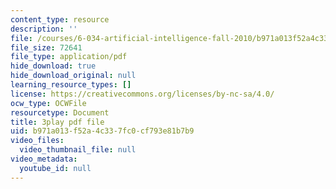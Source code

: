 ```yaml
---
content_type: resource
description: ''
file: /courses/6-034-artificial-intelligence-fall-2010/b971a013f52a4c337fc0cf793e81b7b9_TjZBTDzGeGg.pdf
file_size: 72641
file_type: application/pdf
hide_download: true
hide_download_original: null
learning_resource_types: []
license: https://creativecommons.org/licenses/by-nc-sa/4.0/
ocw_type: OCWFile
resourcetype: Document
title: 3play pdf file
uid: b971a013-f52a-4c33-7fc0-cf793e81b7b9
video_files:
  video_thumbnail_file: null
video_metadata:
  youtube_id: null
---
```

